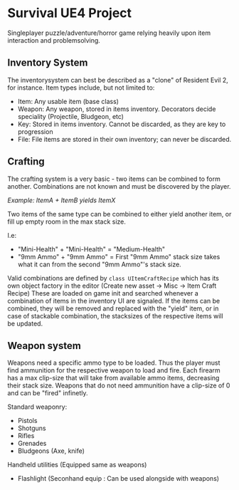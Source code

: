 # Survival UE4 Project

Singleplayer puzzle/adventure/horror game relying heavily upon item interaction and problemsolving.

## Inventory System
The inventorysystem can best be described as a "clone" of Resident Evil 2, for instance.
Item types include, but not limited to:

+ Item: Any usable item (base class)
+ Weapon: Any weapon, stored in items inventory. Decorators decide speciality (Projectile, Bludgeon, etc)
+ Key: Stored in items inventory. Cannot be discarded, as they are key to progression
+ File: File items are stored in their own inventory; can never be discarded.

## Crafting
The crafting system is a very basic - two items can be combined to form another.
Combinations are not known and must be discovered by the player.

*Example: ItemA + ItemB yields ItemX*

Two items of the same type can be combined to either yield another item, or
fill up empty room in the max stack size. 

I.e:
+ "Mini-Health" + "Mini-Health" = "Medium-Health"
+ "9mm Ammo" + "9mm Ammo" = First "9mm Ammo" stack size takes what it can from the second "9mm Ammo"'s stack size.

Valid combinations are defined by ``` class UItemCraftRecipe ``` which has its own object factory in the editor (Create new asset -> Misc -> Item Craft Recipe)
These are loaded on game init and searched whenever a combination of items in the inventory UI are signaled.
If the items can be combined, they will be removed and replaced with the "yield" item, or in case of stackable combination,
the stacksizes of the respective items will be updated.

## Weapon system

Weapons need a specific ammo type to be loaded. Thus the player must find ammunition for the respective weapon
to load and fire. Each firearm has a max clip-size that will take from available ammo items, decreasing their stack size.
Weapons that do not need ammunition have a clip-size of 0 and can be "fired" infinetly.

Standard weaponry:
+ Pistols
+ Shotguns
+ Rifles
+ Grenades
+ Bludgeons (Axe, knife)

Handheld utilities (Equipped same as weapons)
+ Flashlight (Seconhand equip : Can be used alongside with weapons)
